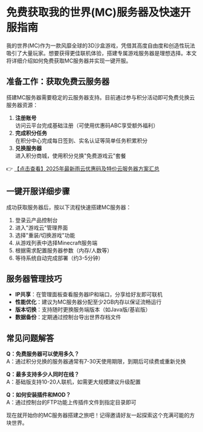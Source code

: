 # 免费获取我的世界(MC)服务器及快速开服指南

我的世界(MC)作为一款风靡全球的3D沙盒游戏，凭借其高度自由度和创造性玩法吸引了大量玩家。想要获得更佳联机体验，搭建专属游戏服务器是理想选择。本文将详细介绍如何免费获取MC服务器并实现一键开服。

## 准备工作：获取免费云服务器

搭建MC服务器需要稳定的云服务器支持。目前通过参与积分活动即可免费兑换云服务器资源：

1. **注册账号**  
   访问云平台完成基础注册（可使用优惠码ABC享受额外福利）
2. **完成积分任务**  
   在积分中心完成每日签到、实名认证等简单任务积累积分
3. **兑换服务器**  
   进入积分商城，使用积分兑换"免费游戏云"套餐

👉 [【点击查看】2025年最新雨云优惠码及特价云服务器方案汇总](https://bit.ly/RainYun)

## 一键开服详细步骤

成功获取服务器后，按以下流程快速搭建MC服务器：

1. 登录云产品控制台
2. 进入"游戏云"管理界面
3. 选择"重装/切换游戏"功能
4. 从游戏列表中选择Minecraft服务端
5. 根据需求配置服务器参数（内存/人数等）
6. 等待系统自动完成部署（约3-5分钟）

## 服务器管理技巧

- **IP共享**：在管理面板查看服务器IP和端口，分享给好友即可联机
- **性能优化**：建议为MC服务器分配至少2GB内存以保证流畅运行
- **版本切换**：支持随时更换服务端版本（如Java版/基岩版）
- **数据备份**：定期通过控制台导出世界存档文件

## 常见问题解答

**Q：免费服务器可以使用多久？**  
A：通过积分兑换的服务器通常有7-30天使用期限，到期后可续费或重新兑换

**Q：最多支持多少人同时在线？**  
A：基础版支持10-20人联机，如需更大规模建议升级配置

**Q：如何安装插件和MOD？**  
A：通过控制台的FTP功能上传插件文件到指定目录即可

现在就开始你的MC服务器搭建之旅吧！记得邀请好友一起探索这个充满可能的方块世界。